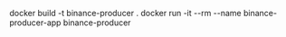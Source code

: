 docker build -t binance-producer .
docker run -it --rm --name binance-producer-app binance-producer
